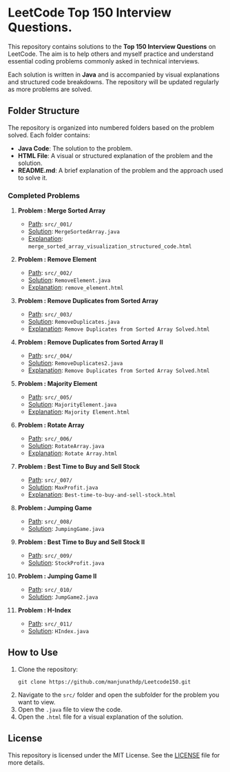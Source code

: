 
# LeetCode Top 150 Interview Questions.

This repository contains solutions to the **Top 150 Interview Questions** on LeetCode. The aim is to help others and myself practice and understand essential coding problems commonly asked in technical interviews.

Each solution is written in **Java** and is accompanied by visual explanations and structured code breakdowns. The repository will be updated regularly as more problems are solved.

## Folder Structure

The repository is organized into numbered folders based on the problem solved. Each folder contains:
- **Java Code**: The solution to the problem.
- **HTML File**: A visual or structured explanation of the problem and the solution.
- **README.md**: A brief explanation of the problem and the approach used to solve it.

### Completed Problems

1. **Problem : Merge Sorted Array**
   - [Path](src/_001): `src/_001/`
   - [Solution](src/_001/MergeSortedArray.java): `MergeSortedArray.java`
   - [Explanation](src/_001/merge_sorted_array_visualization_structured_code.html): `merge_sorted_array_visualization_structured_code.html`

2. **Problem : Remove Element**
   - [Path](src/_002): `src/_002/`
   - [Solution](src/_002/RemoveElement.java): `RemoveElement.java`
   - [Explanation](src/_002/remove_element.html): `remove_element.html`

3. **Problem : Remove Duplicates from Sorted Array**
   - [Path](src/_003): `src/_003/`
   - [Solution](src/_003/RemoveDuplicates.java): `RemoveDuplicates.java`
   - [Explanation](src/_003/Remove%20Duplicates%20from%20Sorted%20Array%20Solved.html): `Remove Duplicates from Sorted Array Solved.html`

4. **Problem : Remove Duplicates from Sorted Array II**
   - [Path](src/_004): `src/_004/`
   - [Solution](src/_004/RemoveDuplicates2.java): `RemoveDuplicates2.java`
   - [Explanation](src/_004/Remove%20Duplicates%202.html): `Remove Duplicates from Sorted Array Solved.html`

5. **Problem : Majority Element**
   - [Path](src/_005): `src/_005/`
   - [Solution](src/_005/MajorityElement.java): `MajorityElement.java`
   - [Explanation](src/_005/Majority%20Element.html): `Majority Element.html`

6. **Problem : Rotate Array**
   - [Path](src/_006): `src/_006/`
   - [Solution](src/_006/RotateArray.java): `RotateArray.java`
   - [Explanation](src/_006/Rotate%20Array.html): `Rotate Array.html`

7. **Problem : Best Time to Buy and Sell Stock**
   - [Path](src/_007): `src/_007/`
   - [Solution](src/_007/MaxProfit.java): `MaxProfit.java`
   - [Explanation](src/_007/Best-time-to-buy-and-sell-stock.html): `Best-time-to-buy-and-sell-stock.html`

8. **Problem : Jumping Game**
   - [Path](src/_008): `src/_008/`
   - [Solution](src/_008/JumpingGame.java): `JumpingGame.java`

9. **Problem : Best Time to Buy and Sell Stock II**
   - [Path](src/_009): `src/_009/`
   - [Solution](src/_009/StockProfit.java): `StockProfit.java`
   
10. **Problem : Jumping Game II**
    - [Path](src/_010): `src/_010/`
    - [Solution](src/_010/JumpGame2.java): `JumpGame2.java`

11. **Problem : H-Index**
    - [Path](src/_011): `src/_011/`
    - [Solution](src/_011/HIndex.java): `HIndex.java`


## How to Use

1. Clone the repository:
   ```
   git clone https://github.com/manjunathdp/Leetcode150.git
   ```
2. Navigate to the `src/` folder and open the subfolder for the problem you want to view.
3. Open the `.java` file to view the code.
4. Open the `.html` file for a visual explanation of the solution.

## License

This repository is licensed under the MIT License. See the [LICENSE](LICENSE) file for more details.
